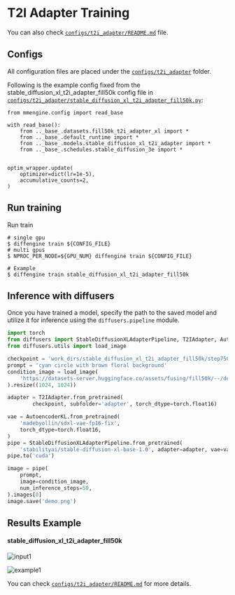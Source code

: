# T2I Adapter Training

You can also check [`configs/t2i_adapter/README.md`](https://github.com/okotaku/diffengine/tree/main/diffengine/configs/t2i_adapter/README.md) file.

## Configs

All configuration files are placed under the [`configs/t2i_adapter`](https://github.com/okotaku/diffengine/tree/main/diffengine/configs/t2i_adapter/) folder.

Following is the example config fixed from the stable_diffusion_xl_t2i_adapter_fill50k config file in [`configs/t2i_adapter/stable_diffusion_xl_t2i_adapter_fill50k.py`](https://github.com/okotaku/diffengine/tree/main/diffengine/configs/t2i_adapter/stable_diffusion_xl_t2i_adapter_fill50k.py):

```
from mmengine.config import read_base

with read_base():
    from .._base_.datasets.fill50k_t2i_adapter_xl import *
    from .._base_.default_runtime import *
    from .._base_.models.stable_diffusion_xl_t2i_adapter import *
    from .._base_.schedules.stable_diffusion_3e import *


optim_wrapper.update(
    optimizer=dict(lr=1e-5),
    accumulative_counts=2,
)
```

## Run training

Run train

```
# single gpu
$ diffengine train ${CONFIG_FILE}
# multi gpus
$ NPROC_PER_NODE=${GPU_NUM} diffengine train ${CONFIG_FILE}

# Example
$ diffengine train stable_diffusion_xl_t2i_adapter_fill50k
```

## Inference with diffusers

Once you have trained a model, specify the path to the saved model and utilize it for inference using the `diffusers.pipeline` module.

```py
import torch
from diffusers import StableDiffusionXLAdapterPipeline, T2IAdapter, AutoencoderKL
from diffusers.utils import load_image

checkpoint = 'work_dirs/stable_diffusion_xl_t2i_adapter_fill50k/step75000'
prompt = 'cyan circle with brown floral background'
condition_image = load_image(
    'https://datasets-server.huggingface.co/assets/fusing/fill50k/--/default/train/74/conditioning_image/image.jpg'
).resize((1024, 1024))

adapter = T2IAdapter.from_pretrained(
        checkpoint, subfolder='adapter', torch_dtype=torch.float16)

vae = AutoencoderKL.from_pretrained(
    'madebyollin/sdxl-vae-fp16-fix',
    torch_dtype=torch.float16,
)
pipe = StableDiffusionXLAdapterPipeline.from_pretrained(
    'stabilityai/stable-diffusion-xl-base-1.0', adapter=adapter, vae=vae, torch_dtype=torch.float16)
pipe.to('cuda')

image = pipe(
    prompt,
    image=condition_image,
    num_inference_steps=50,
).images[0]
image.save('demo.png')
```

## Results Example

#### stable_diffusion_xl_t2i_adapter_fill50k

![input1](https://datasets-server.huggingface.co/assets/fusing/fill50k/--/default/train/74/conditioning_image/image.jpg)

![example1](https://github.com/okotaku/diffengine/assets/24734142/7ea65b62-a8c4-4888-8e11-9cdb69855d3c)

You can check [`configs/t2i_adapter/README.md`](https://github.com/okotaku/diffengine/tree/main/diffengine/configs/t2i_adapter/README.md#results-example) for more details.
